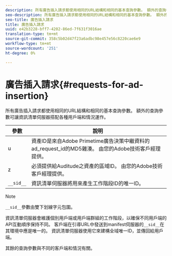 ```yaml
---
description: 所有廣告插入請求都使用相同的URL結構和相同的基本查詢參數。 額外的查詢參數可讓資訊清單伺服器搭配各種用戶端和情況運作。
seo-description: 所有廣告插入請求都使用相同的URL結構和相同的基本查詢參數。 額外的查詢參數可讓資訊清單伺服器搭配各種用戶端和情況運作。
seo-title: 廣告插入請求
title: 廣告插入請求
uuid: e42b3228-bff7-4202-86ed-7f631f3016ae
translation-type: tm+mt
source-git-commit: 358c5b02d47f23a6adbc98e457e56c8220cae6e9
workflow-type: tm+mt
source-wordcount: '251'
ht-degree: 0%

---
```



# 廣告插入請求{#requests-for-ad-insertion}

所有廣告插入請求都使用相同的URL結構和相同的基本查詢參數。 額外的查詢參數可讓資訊清單伺服器搭配各種用戶端和情況運作。

| 參數 | 說明 |
|--- |--- |
| u | 資產ID是來自Adobe Primetime廣告決策中繼資料的ad_request_id的MD5雜湊。 由您的Adobe技術客戶經理提供。 |
| z | 必須提供給Auditude之資產的區域ID。 由您的Adobe技術客戶經理提供。 |
| `__sid__` | 資訊清單伺服器將用來產生工作階段ID的唯一ID。 |

>[!NOTE]
>
>`__sid__`參數由雙下划線字元包圍。

資訊清單伺服器會維護個別用戶端或用戶端群組的工作階段，以確保不同用戶端的API互動順序保持不同。 客戶端在引導URL中發送到manifest伺服器的`__sid__`在其環境中應是唯一的。 資訊清單伺服器使用它來建構全域唯一ID，並傳回給用戶端。

其餘的查詢參數與不同的客戶端和情況有關。